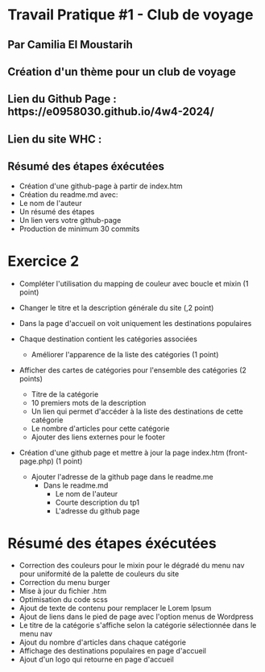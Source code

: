 # Travail Pratique #1 - Club de voyage
## Par Camilia El Moustarih
## Création d'un thème pour un club de voyage

<h2>Lien du Github Page : https://e0958030.github.io/4w4-2024/</h2>

<h2>Lien du site WHC :  </h2>


## Résumé des étapes éxécutées

- Création d'une github-page à partir de index.htm
- Création du readme.md avec:
 - Le nom de l'auteur
 - Un résumé des étapes
 - Un lien vers votre github-page
- Production de minimum 30 commits


# Exercice 2
- Compléter l'utilisation du mapping de couleur avec boucle et mixin (1 point)
- Changer le titre et la description générale du site (,2 point)
- Dans la page d'accueil on voit uniquement les destinations populaires
- Chaque destination contient les catégories associées
    - Améliorer l'apparence de la liste des catégories (1 point)

- Afficher des cartes de catégories pour l'ensemble des catégories (2 points)
    - Titre de la catégorie
    - 10 premiers mots de la description
    - Un lien qui permet d'accéder à la liste des destinations de cette catégorie
    - Le nombre d'articles pour cette catégorie
    - Ajouter des liens externes pour le footer

- Création d'une github page et mettre à jour la page index.htm (front-page.php) (1 point)
    - Ajouter l'adresse de la github page dans le readme.me
        - Dans le readme.md
            - Le nom de l'auteur
            - Courte description du tp1
            - L'adresse du github page


# Résumé des étapes éxécutées
- Correction des couleurs pour le mixin pour le dégradé du menu nav pour uniformité de la palette de couleurs du site
- Correction du menu burger
- Mise à jour du fichier .htm
- Optimisation du code scss
- Ajout de texte de contenu pour remplacer le Lorem Ipsum
- Ajout de liens dans le pied de page avec l'option menus de Wordpress
- Le titre de la catégorie s'affiche selon la catégorie sélectionnée dans le menu nav
- Ajout du nombre d'articles dans chaque catégorie
- Affichage des destinations populaires en page d'accueil 
- Ajout d'un logo qui retourne en page d'accueil








